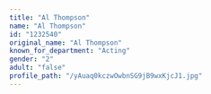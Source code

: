 ```yaml
---
title: "Al Thompson"
name: "Al Thompson"
id: "1232540"
original_name: "Al Thompson"
known_for_department: "Acting"
gender: "2"
adult: "false"
profile_path: "/yAuaq0kczwOwbnSG9jB9wxKjcJ1.jpg"
---
```

